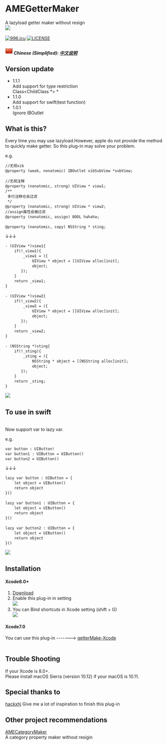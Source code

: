# AMEGetterMaker
A lazyload getter maker without resign<br>
![](https://github.com/ame017/AMEGetterMaker/blob/master/intro/introduce.png?raw=true)

[![996.icu](https://img.shields.io/badge/link-996.icu-red.svg)](https://996.icu) [![LICENSE](https://img.shields.io/badge/license-NPL%20(The%20996%20Prohibited%20License)-blue.svg)](https://github.com/996icu/996.ICU/blob/master/LICENSE)


##### ![cn](https://raw.githubusercontent.com/gosquared/flags/master/flags/flags/shiny/24/China.png) Chinese (Simplified): [中文说明](README_chs.md)

## Version update
* 1.1.1
 <br>Add support for type restriction
 <br>Class<ChildClass *> *
* 1.1.0
  <br>Add support for swift(test function)
* 1.0.1
  <br>Ignore IBOutlet

## What is this?
Every time you may use lazyload.However, apple do not provide the method to quickly make getter.
So this plug-in may solve your problem.

e.g.
```
//无视xib
@property (weak, nonatomic) IBOutlet xibSubView *subView;

//无视注释
@property (nonatomic, strong) UIView * view1;
/**
 多行注释也会过滤
 */
@property (nonatomic, strong) UIView * view2;
//assign属性会被过滤
@property (nonatomic, assign) BOOL hahaha;

@property (nonatomic, copy) NSString * sting;
```
↓↓↓
```
- (UIView *)view1{
    if(!_view1){
        _view1 = ({
            UIView * object = [[UIView alloc]init];
            object;
       });
    }
    return _view1;
}

- (UIView *)view2{
    if(!_view2){
        _view2 = ({
            UIView * object = [[UIView alloc]init];
            object;
       });
    }
    return _view2;
}

- (NSString *)sting{
    if(!_sting){
        _sting = ({
            NSString * object = [[NSString alloc]init];
            object;
       });
    }
    return _sting;
}
```

![](https://github.com/ame017/AMEGetterMaker/blob/master/intro/objc-2.gif?raw=true)

## To use in swift
<br>Now support var to lazy var.

e.g.
```
var button : UIButton!
var button1 : UIButton = UIButton()
var button2 = UIButton()
```
↓↓↓
```
lazy var button : UIButton = {
	let object = UIButton()
	return object
}()

lazy var button1 : UIButton = {
	let object = UIButton()
	return object
}()

lazy var button2 : UIButton = {
	let object = UIButton()
	return object
}()
 ```
 
![](https://github.com/ame017/AMEGetterMaker/blob/master/intro/swift-2.gif?raw=true)

## Installation
#### Xcode8.0+
1. [Download](product/AMEGetterMaker.zip)<br>
2. Enable this plug-in in setting<br>
![](https://github.com/ame017/AMEGetterMaker/blob/master/intro/setting.png?raw=true)<br>
3. You can Bind shortcuts in Xcode setting (shift + G)<br>
![](https://github.com/ame017/AMEGetterMaker/blob/master/intro/binding.png?raw=true)<br>

#### Xcode7.0
You can use this plug-in -------> [getterMake-Xcode](https://github.com/ame017/getterMake-Xcode)
<br>
<br>

## Trouble Shooting
If your Xcode is 8.0+.<br>
Please install macOS Sierra (version 10.12) if your macOS is 10.11.<br>

## Special thanks to
[hackxhj](https://github.com/hackxhj) Give me a lot of inspiration to finish this plug-in

## Other project recommendations
[AMECategoryMaker](https://github.com/ame017/AMECategoryMaker) <br>
A category property maker without resigin
